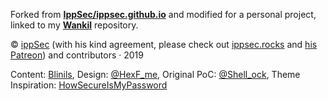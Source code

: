 Forked from [**IppSec/ippsec.github.io**](https://github.com/IppSec/ippsec.github.io) and modified for a personal project, linked to my [**Wankil**](https://github.com/nbrisset/Wankil) repository.

© [ippSec](https://www.youtube.com/channel/UCa6eh7gCkpPo5XXUDfygQQA) (with his kind agreement, please check out [ippsec.rocks](https://ippsec.rocks) and [his Patreon](https://patreon.com/ippsec)) and contributors · 2019

Content: [Blinils](https://nilsbrisset.info), Design: [@HexF_me](https://twitter.com/hexf_me), Original PoC: [@Shell_ock](https://twitter.com/shell_ock), Theme Inspiration: [HowSecureIsMyPassword](https://howsecureismypassword.com)
